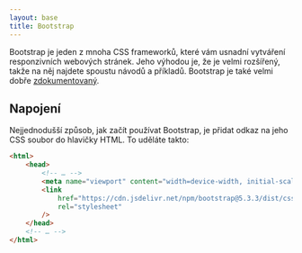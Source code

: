 ```yaml
---
layout: base
title: Bootstrap
---
```


Bootstrap je jeden z mnoha CSS frameworků, které vám usnadní vytváření responzivních webových stránek. Jeho výhodou je, že je velmi rozšířený, takže na něj najdete spoustu návodů a příkladů. Bootstrap je také velmi dobře [zdokumentovaný](https://getbootstrap.com/docs/5.3/getting-started/introduction/).

## Napojení

Nejjednodušší způsob, jak začít používat Bootstrap, je přidat odkaz na jeho CSS soubor do hlavičky HTML. To uděláte takto:

```html
<html>
	<head>
		<!-- … -->
		<meta name="viewport" content="width=device-width, initial-scale=1" />
		<link
			href="https://cdn.jsdelivr.net/npm/bootstrap@5.3.3/dist/css/bootstrap.min.css"
			rel="stylesheet"
		/>
	</head>
	<!-- … -->
</html>
```

